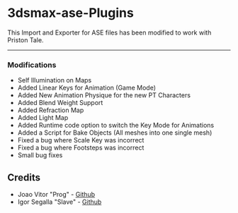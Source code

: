 # 3dsmax-ase-Plugins
This Import and Exporter for ASE files has been modified to work with Priston Tale.


------------

### Modifications
- Self Illumination on Maps
- Added Linear Keys for Animation (Game Mode)
- Added New Animation Physique for the new PT Characters
- Added Blend Weight Support
- Added Refraction Map
- Added Light Map
- Added Runtime code option to switch the Key Mode for Animations
- Added a Script for Bake Objects (All meshes into one single mesh)
- Fixed a bug where Scale Key was incorrect
- Fixed a bug where Footsteps was incorrect
- Small bug fixes

## Credits
- Joao Vitor "Prog" - [Github](https://github.com/HiddenUserHere "Github")
- Igor Segalla "Slave" - [Github](https://github.com/igorsegallafa "Github")

